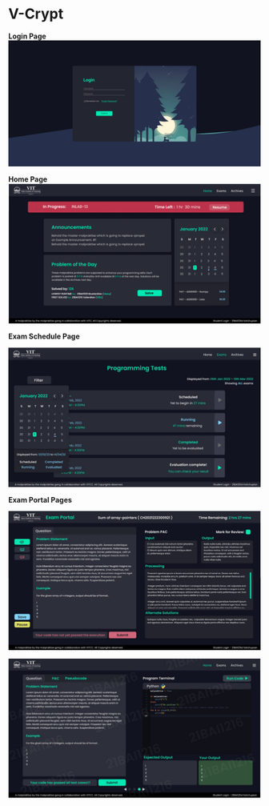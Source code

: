 # V-Crypt

**Login Page**
![plot](./Pictures/Login.png)

**Home Page**
![plot](./Pictures/home_page.png)

**Exam Schedule Page**

![plot](./Pictures/exam_schedule_page.jpg)

**Exam Portal Pages**

![plot](./Pictures/exam_portal1.jpg)

![plot](./Pictures/exam_portal.jpg)
